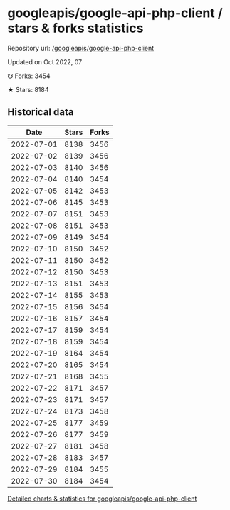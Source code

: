 # googleapis/google-api-php-client / stars & forks statistics

Repository url: [/googleapis/google-api-php-client](https://github.com/googleapis/google-api-php-client)

Updated on Oct 2022, 07

☋ Forks: 3454

★ Stars: 8184

## Historical data
| Date | Stars | Forks |
|------|-------|-------|
| 2022-07-01 | 8138 | 3456 | 
| 2022-07-02 | 8139 | 3456 | 
| 2022-07-03 | 8140 | 3456 | 
| 2022-07-04 | 8140 | 3454 | 
| 2022-07-05 | 8142 | 3453 | 
| 2022-07-06 | 8145 | 3453 | 
| 2022-07-07 | 8151 | 3453 | 
| 2022-07-08 | 8151 | 3453 | 
| 2022-07-09 | 8149 | 3454 | 
| 2022-07-10 | 8150 | 3452 | 
| 2022-07-11 | 8150 | 3452 | 
| 2022-07-12 | 8150 | 3453 | 
| 2022-07-13 | 8151 | 3453 | 
| 2022-07-14 | 8155 | 3453 | 
| 2022-07-15 | 8156 | 3454 | 
| 2022-07-16 | 8157 | 3454 | 
| 2022-07-17 | 8159 | 3454 | 
| 2022-07-18 | 8159 | 3454 | 
| 2022-07-19 | 8164 | 3454 | 
| 2022-07-20 | 8165 | 3454 | 
| 2022-07-21 | 8168 | 3455 | 
| 2022-07-22 | 8171 | 3457 | 
| 2022-07-23 | 8171 | 3457 | 
| 2022-07-24 | 8173 | 3458 | 
| 2022-07-25 | 8177 | 3459 | 
| 2022-07-26 | 8177 | 3459 | 
| 2022-07-27 | 8181 | 3458 | 
| 2022-07-28 | 8183 | 3457 | 
| 2022-07-29 | 8184 | 3455 | 
| 2022-07-30 | 8184 | 3454 | 


[Detailed charts & statistics for googleapis/google-api-php-client](https://reviewgithub.com/rep/googleapis/google-api-php-client)
